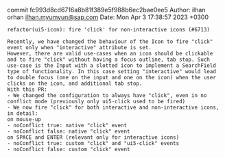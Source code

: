 commit fc993d8cd6716a8b81f389e5f988b6ec2bae0ee5
Author: ilhan orhan <ilhan.myumyun@sap.com>
Date:   Mon Apr 3 17:38:57 2023 +0300

    refactor(ui5-icon): fire 'click' for non-interactive icons (#6713)
    
    Recently, we have changed the behaviour of the Icon to fire "click" event only when "interactive" attribute is set.
    However, there are valid use-cases when an icon should be clickable and to fire "click" without having a focus outline, tab stop. Such use-case is the Input with a slotted icon to implement a SearchField type of functionality. In this case setting "interactive" would lead to double focus (one on the input and one on the icon) when the user clicks on the icon, and additional tab stop.
    With this PR:
    - We changed the configuration to always have "click", even in no conflict mode (previously only ui5-click used to be fired)
    - We now fire "click" for both interactive and non-interactive icons, in detail:
    on mouse-up
    - noConflict true: native "click" event
    - noConflict false: native "click" event
    on SPACE and ENTER (relevant only for interactive icons)
    - noConflict true: custom "click" and "ui5-click" events
    - noConflict false: custom "click" event
